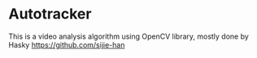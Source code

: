 # Autotracker
This is a video analysis algorithm using OpenCV library, mostly done by Hasky https://github.com/sijie-han

